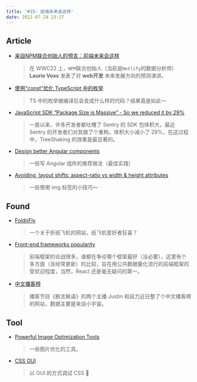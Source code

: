 ```yaml
---
title: '#15: 前端未来会这样'
date: 2022-07-24 23:27
---
```


## Article

- [来自NPM联合创始人的预言：前端未来会这样](https://mp.weixin.qq.com/s/-NQBuAo0ykStwG9zInPpxg)
    
    > 在 WWC22 上，`NPM`联合创始人（当前是`Netlify`的数据分析师）**Laurie Voss** 发表了对 **web开发** 未来发展方向的预测演讲。


- [使用“const”优化 TypeScript 中的枚举](https://morioh.com/p/064975d8b469)
    
    > TS 中的枚举被编译后会变成什么样的代码？结果竟是如此～


- [JavaScript SDK “Package Size is Massive” - So we reduced it by 29%](https://blog.sentry.io/2022/07/19/javascript-sdk-package-reduced)
    
    > 一直以来，许多开发者都吐槽了 Sentry 的 SDK 包体积大，最近 Sentry 的开发者们对其做了个重构，体积大小减小了 29%，在这过程中，TreeShaking 的效果是最显著的。

    
- [Design better Angular components](https://sergeygultyayev.medium.com/design-better-angular-components-2b89d27b262d)
    
    > 一些写 Angular 组件的推荐做法（最佳实践）


- [Avoiding <img> layout shifts: aspect-ratio vs width & height attributes](https://jakearchibald.com/2022/img-aspect-ratio/)
    
    > 一些使用 img 标签的小技巧～


## Found

- [FoldnFly](https://www.foldnfly.com/)
    
    > 一个关于折纸飞机的网站，纸飞机爱好者狂喜？


- [Front-end frameworks popularity](https://gist.github.com/tkrotoff/b1caa4c3a185629299ec234d2314e190)
    
    > 前端框架的论战很多，谁都在争论哪个框架最好（没必要），这里有个多方面（且经常更新）的比较，旨在用公共数据量化流行的前端框架的受欢迎程度，当然，React 还是毫无疑问的第一。

    
- [中文播客榜](https://xyzrank.com/)
    
    > 播客节目《枫言枫语》的两个主播 Justin 和自力近日整了个中文播客榜的网站，数据主要是来自小宇宙。
 

## Tool

- [Powerful Image Optimization Tools](https://www.smashingmagazine.com/2022/07/powerful-image-optimization-tools/)
    
    > 一些图片优化的工具。

    
- [CSS GUI](https://components.ai/css-gui)
    
    > 以 GUI 的方式调试 CSS 🤔
